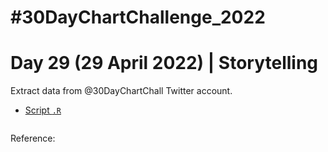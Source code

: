 # #30DayChartChallenge_2022

# Day 29 (29 April 2022) | Storytelling

Extract data from @30DayChartChall Twitter account.

- [Script `.R`]()



<img src="">

Reference:

